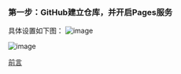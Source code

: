 ### 第一步：GitHub建立仓库，并开启Pages服务

具体设置如下图：
![image](https://user-images.githubusercontent.com/15027167/125239140-cc3aea00-e31a-11eb-9cf9-a7fd0a5052e7.png)

![image](https://user-images.githubusercontent.com/15027167/125239140-cc3aea00-e31a-11eb-9cf9-a7fd0a5052e7.png)

[前言](#第一步：GitHub建立仓库，并开启Pages服务)
